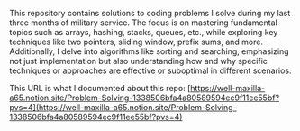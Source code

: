 This repository contains solutions to coding problems I solve during my last three months of military service. The focus is on mastering fundamental topics such as arrays, hashing, stacks, queues, etc., while exploring key techniques like two pointers, sliding window, prefix sums, and more. Additionally, I delve into algorithms like sorting and searching, emphasizing not just implementation but also understanding how and why specific techniques or approaches are effective or suboptimal in different scenarios.


This URL is what I documented about this repo: [https://well-maxilla-a65.notion.site/Problem-Solving-1338506bfa4a80589594ec9f11ee55bf?pvs=4](https://well-maxilla-a65.notion.site/Problem-Solving-1338506bfa4a80589594ec9f11ee55bf?pvs=4)
